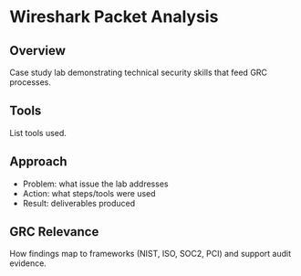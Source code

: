 # Wireshark Packet Analysis

## Overview
Case study lab demonstrating technical security skills that feed GRC processes.

## Tools
List tools used.

## Approach
- Problem: what issue the lab addresses
- Action: what steps/tools were used
- Result: deliverables produced

## GRC Relevance
How findings map to frameworks (NIST, ISO, SOC2, PCI) and support audit evidence.
